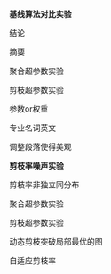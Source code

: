 **基线算法对比实验**

结论

摘要

聚合超参数实验

剪枝超参数实验

参数or权重

专业名词英文

调整段落使得美观



**剪枝率噪声实验**

剪枝率非独立同分布

聚合超参数实验

剪枝超参数实验

动态剪枝突破局部最优的图



自适应剪枝率
